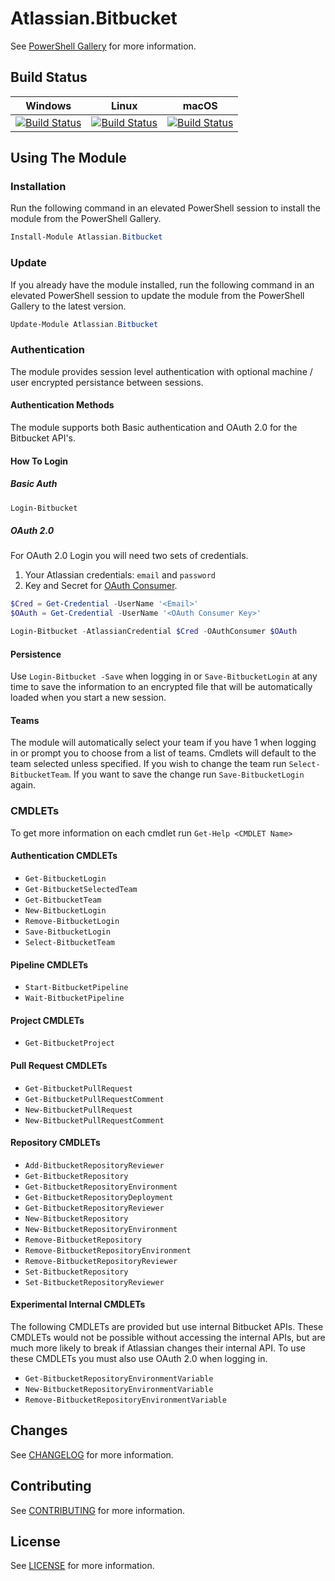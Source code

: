 # Atlassian.Bitbucket
See [PowerShell Gallery](https://www.powershellgallery.com/packages/Atlassian.Bitbucket) for more information.

## Build Status
|Windows|Linux|macOS|
|---|---|---|
|[![Build Status](https://beyondcomputing.visualstudio.com/PowerShell%20Modules/_apis/build/status/beyondcomputing-org.Atlassian.Bitbucket?branchName=master&jobName=Build_PS_Win2016)](https://beyondcomputing.visualstudio.com/PowerShell%20Modules/_build/latest?definitionId=6&branchName=master)|[![Build Status](https://beyondcomputing.visualstudio.com/PowerShell%20Modules/_apis/build/status/beyondcomputing-org.Atlassian.Bitbucket?branchName=master&jobName=Build_PSCore_Ubuntu1604)](https://beyondcomputing.visualstudio.com/PowerShell%20Modules/_build/latest?definitionId=6&branchName=master)|[![Build Status](https://beyondcomputing.visualstudio.com/PowerShell%20Modules/_apis/build/status/beyondcomputing-org.Atlassian.Bitbucket?branchName=master&jobName=Build_PSCore_MacOS1013)](https://beyondcomputing.visualstudio.com/PowerShell%20Modules/_build/latest?definitionId=6&branchName=master)|

## Using The Module
### Installation
Run the following command in an elevated PowerShell session to install the module from the PowerShell Gallery.
```powershell
Install-Module Atlassian.Bitbucket
```

### Update
If you already have the module installed, run the following command in an elevated PowerShell session to update the module from the PowerShell Gallery to the latest version.
```powershell
Update-Module Atlassian.Bitbucket
```

### Authentication
The module provides session level authentication with optional machine / user encrypted persistance between sessions.

#### Authentication Methods
The module supports both Basic authentication and OAuth 2.0 for the Bitbucket API's.

#### How To Login
##### Basic Auth
```powershell
Login-Bitbucket
```

##### OAuth 2.0
For OAuth 2.0 Login you will need two sets of credentials.  
1. Your Atlassian credentials: `email` and `password`
2. Key and Secret for [OAuth Consumer](https://confluence.atlassian.com/bitbucket/oauth-on-bitbucket-cloud-238027431.html#OAuthonBitbucketCloud-Createaconsumer).

```powershell
$Cred = Get-Credential -UserName '<Email>'
$OAuth = Get-Credential -UserName '<OAuth Consumer Key>'

Login-Bitbucket -AtlassianCredential $Cred -OAuthConsumer $OAuth
```

#### Persistence
Use `Login-Bitbucket -Save` when logging in or `Save-BitbucketLogin` at any time to save the information to an encrypted file that will be automatically loaded when you start a new session.

#### Teams
The module will automatically select your team if you have 1 when logging in or prompt you to choose from a list of teams.  Cmdlets will default to the team selected unless specified.  If you wish to change the team run `Select-BitbucketTeam`.  If you want to save the change run `Save-BitbucketLogin` again.

### CMDLETs
To get more information on each cmdlet run `Get-Help <CMDLET Name>`

#### Authentication CMDLETs
- `Get-BitbucketLogin`
- `Get-BitbucketSelectedTeam`
- `Get-BitbucketTeam`
- `New-BitbucketLogin`
- `Remove-BitbucketLogin`
- `Save-BitbucketLogin`
- `Select-BitbucketTeam`

#### Pipeline CMDLETs
- `Start-BitbucketPipeline`
- `Wait-BitbucketPipeline`

#### Project CMDLETs
- `Get-BitbucketProject`

#### Pull Request CMDLETs
- `Get-BitbucketPullRequest`
- `Get-BitbucketPullRequestComment`
- `New-BitbucketPullRequest`
- `New-BitbucketPullRequestComment`

#### Repository CMDLETs
- `Add-BitbucketRepositoryReviewer`
- `Get-BitbucketRepository`
- `Get-BitbucketRepositoryEnvironment`
- `Get-BitbucketRepositoryDeployment`
- `Get-BitbucketRepositoryReviewer`
- `New-BitbucketRepository`
- `New-BitbucketRepositoryEnvironment`
- `Remove-BitbucketRepository`
- `Remove-BitbucketRepositoryEnvironment`
- `Remove-BitbucketRepositoryReviewer`
- `Set-BitbucketRepository`
- `Set-BitbucketRepositoryReviewer`

#### Experimental Internal CMDLETs
The following CMDLETs are provided but use internal Bitbucket APIs.  These CMDLETs would not be possible without accessing the internal APIs, but are much more likely to break if Atlassian changes their internal API.  To use these CMDLETs you must also use OAuth 2.0 when logging in.
- `Get-BitbucketRepositoryEnvironmentVariable`
- `New-BitbucketRepositoryEnvironmentVariable`
- `Remove-BitbucketRepositoryEnvironmentVariable`

## Changes
See [CHANGELOG](CHANGELOG.md) for more information.

## Contributing
See [CONTRIBUTING](CONTRIBUTING.md) for more information.

## License
See [LICENSE](LICENSE.md) for more information.